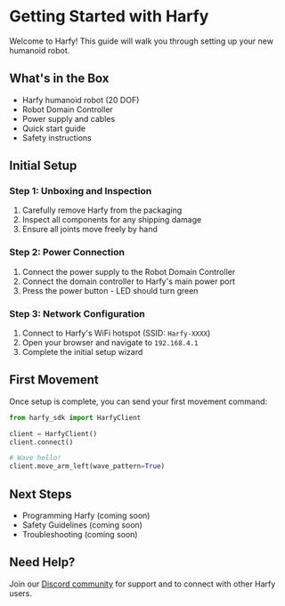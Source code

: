 # Getting Started with Harfy

Welcome to Harfy! This guide will walk you through setting up your new humanoid robot.

## What's in the Box

- Harfy humanoid robot (20 DOF)
- Robot Domain Controller
- Power supply and cables
- Quick start guide
- Safety instructions

## Initial Setup

### Step 1: Unboxing and Inspection

1. Carefully remove Harfy from the packaging
2. Inspect all components for any shipping damage
3. Ensure all joints move freely by hand

### Step 2: Power Connection

1. Connect the power supply to the Robot Domain Controller
2. Connect the domain controller to Harfy's main power port
3. Press the power button - LED should turn green

### Step 3: Network Configuration

1. Connect to Harfy's WiFi hotspot (SSID: `Harfy-XXXX`)
2. Open your browser and navigate to `192.168.4.1`
3. Complete the initial setup wizard

## First Movement

Once setup is complete, you can send your first movement command:

```python
from harfy_sdk import HarfyClient

client = HarfyClient()
client.connect()

# Wave hello!
client.move_arm_left(wave_pattern=True)
```

## Next Steps

- Programming Harfy (coming soon)
- Safety Guidelines (coming soon)
- Troubleshooting (coming soon)

## Need Help?

Join our [Discord community](https://discord.gg/autogence) for support and to connect with other Harfy users.